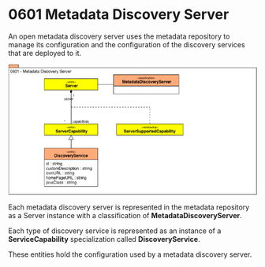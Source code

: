 <!-- SPDX-License-Identifier: CC-BY-4.0 -->
<!-- Copyright Contributors to the Egeria project. -->

# 0601 Metadata Discovery Server

An open metadata discovery server uses the metadata repository to manage
its configuration and the configuration of the discovery services
that are deployed to it.

![UML](0601-Metadata-Discovery-Server.png)

Each metadata discovery server is represented in the metadata
repository as a Server instance with a classification of
**MetadataDiscoveryServer**. 

Each type of discovery service is represented as an instance
of a **ServiceCapability** specialization called
**DiscoveryService**.  

These entities hold the configuration used by a metadata
discovery server.
